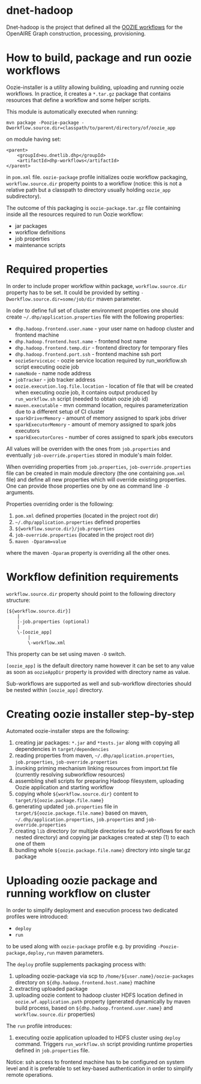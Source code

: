 # dnet-hadoop

Dnet-hadoop is the project that defined all the [OOZIE workflows](https://oozie.apache.org/) for the OpenAIRE Graph construction, processing, provisioning.

How to build, package and run oozie workflows
====================

Oozie-installer is a utility allowing building, uploading and running oozie workflows. In practice, it creates a `*.tar.gz` 
package that contains resources that define a workflow and some helper scripts.

This module is automatically executed when running:

`mvn package -Poozie-package -Dworkflow.source.dir=classpath/to/parent/directory/of/oozie_app`

on module having set:

```
<parent>
    <groupId>eu.dnetlib.dhp</groupId>
    <artifactId>dhp-workflows</artifactId>
</parent>
```

in `pom.xml` file. `oozie-package` profile initializes oozie workflow packaging, `workflow.source.dir` property points to 
a workflow (notice: this is not a relative path but a classpath to directory usually holding `oozie_app` subdirectory).

The outcome of this packaging is `oozie-package.tar.gz` file containing inside all the resources required to run Oozie workflow:

- jar packages
- workflow definitions
- job properties
- maintenance scripts

Required properties
====================

In order to include proper workflow within package, `workflow.source.dir` property has to be set. It could be provided 
by setting `-Dworkflow.source.dir=some/job/dir` maven parameter.

In oder to define full set of cluster environment properties one should create `~/.dhp/application.properties` file with 
the following properties:

- `dhp.hadoop.frontend.user.name` - your user name on hadoop cluster and frontend machine
- `dhp.hadoop.frontend.host.name` - frontend host name
- `dhp.hadoop.frontend.temp.dir` - frontend directory for temporary files
- `dhp.hadoop.frontend.port.ssh` - frontend machine ssh port
- `oozieServiceLoc` - oozie service location required by run_workflow.sh script executing oozie job
- `nameNode` - name node address
- `jobTracker` - job tracker address
- `oozie.execution.log.file.location` - location of file that will be created when executing oozie job, it contains output 
produced by `run_workflow.sh` script (needed to obtain oozie job id)
- `maven.executable` - mvn command location, requires parameterization due to a different setup of CI cluster
- `sparkDriverMemory` - amount of memory assigned to spark jobs driver
- `sparkExecutorMemory` - amount of memory assigned to spark jobs executors
- `sparkExecutorCores` - number of cores assigned to spark jobs executors

All values will be overriden with the ones from `job.properties` and eventually `job-override.properties` stored in module's 
main folder.

When overriding properties from `job.properties`, `job-override.properties` file can be created in main module directory 
(the one containing `pom.xml` file) and define all new properties which will override existing properties. 
One can provide those properties one by one as command line `-D` arguments.

Properties overriding order is the following:

1. `pom.xml` defined properties (located in the project root dir)
2. `~/.dhp/application.properties` defined properties
3. `${workflow.source.dir}/job.properties`
4. `job-override.properties` (located in the project root dir)
5. `maven -Dparam=value`

where the maven `-Dparam` property is overriding all the other ones.

Workflow definition requirements
====================

`workflow.source.dir` property should point to the following directory structure:

	[${workflow.source.dir}]
		|
		|-job.properties (optional)
		|
		\-[oozie_app]
			|
			\-workflow.xml

This property can be set using maven `-D` switch.

`[oozie_app]` is the default directory name however it can be set to any value as soon as `oozieAppDir` property is 
provided with directory name as value.

Sub-workflows are supported as well and sub-workflow directories should be nested within `[oozie_app]` directory.

Creating oozie installer step-by-step
=====================================

Automated oozie-installer steps are the following:

1. creating jar packages:  `*.jar` and `*tests.jar` along with copying all dependencies in `target/dependencies`
2. reading properties from maven, `~/.dhp/application.properties`, `job.properties`, `job-override.properties`
3. invoking priming mechanism linking resources from import.txt file (currently resolving subworkflow resources)
4. assembling shell scripts for preparing Hadoop filesystem, uploading Oozie application and starting workflow
5. copying whole `${workflow.source.dir}` content to `target/${oozie.package.file.name}`
6. generating updated `job.properties` file in `target/${oozie.package.file.name}` based on maven, 
`~/.dhp/application.properties`, `job.properties` and `job-override.properties`
7. creating `lib` directory (or multiple directories for sub-workflows for each nested directory) and copying jar packages 
created at step (1) to each one of them
8. bundling whole `${oozie.package.file.name}` directory into single tar.gz package

Uploading oozie package and running workflow on cluster
=======================================================

In order to simplify deployment and execution process two dedicated profiles were introduced:

- `deploy`
- `run`

to be used along with `oozie-package` profile e.g. by providing `-Poozie-package,deploy,run` maven parameters.

The `deploy` profile supplements packaging process with:
1) uploading oozie-package via scp to `/home/${user.name}/oozie-packages` directory on `${dhp.hadoop.frontend.host.name}` machine
2) extracting uploaded package
3) uploading oozie content to hadoop cluster HDFS location defined in `oozie.wf.application.path` property (generated dynamically by maven build process, based on `${dhp.hadoop.frontend.user.name}` and `workflow.source.dir` properties)

The `run` profile introduces:
1) executing oozie application uploaded to HDFS cluster using `deploy` command. Triggers `run_workflow.sh` script providing runtime properties defined in `job.properties` file.

Notice: ssh access to frontend machine has to be configured on system level and it is preferable to set key-based authentication in order to simplify remote operations.